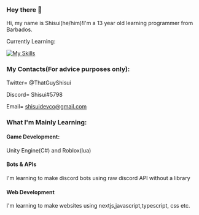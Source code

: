 ### Hey there 👋

Hi, my name is Shisui(he/him)!I'm a 13 year old learning programmer from Barbados.

Currently Learning:

[![My Skills](https://skillicons.dev/icons?i=aws,bash,c,cs,cpp,css,discord,electron,express,git,github,html,idea,java,js,kotlin,lua,mysql,nextjs,nodejs,ps,php,prisma,react,regex,tailwind,ts,vue,unity,redis)](https://skillicons.dev)

### My Contacts(For advice purposes only):
Twitter= @ThatGuyShisui

Discord= Shisui#5798

Email= shisuidevco@gmail.com

### What I'm Mainly Learning:

#### Game Development:
Unity Engine(C#) and Roblox(lua)

#### Bots & APIs
I'm learning to make discord bots using raw discord API without a library

#### Web Development
I'm learning to make websites using  nextjs,javascript,typescript, css etc.


